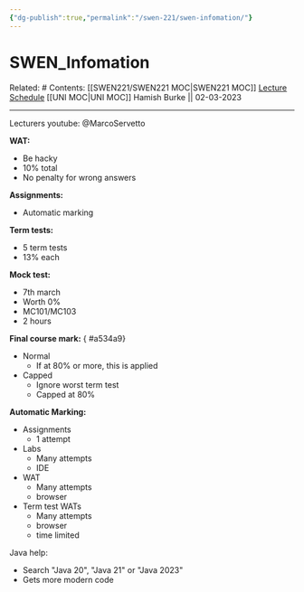```yaml
---
{"dg-publish":true,"permalink":"/swen-221/swen-infomation/"}
---
```



# SWEN_Infomation

Related: #
Contents: [[SWEN221/SWEN221 MOC\|SWEN221 MOC]]
[Lecture Schedule](https://ecs.wgtn.ac.nz/Courses/SWEN221_2023T1/LectureSchedule)
[[UNI MOC\|UNI MOC]]
Hamish Burke || 02-03-2023
***
Lecturers youtube:
@MarcoServetto

**WAT:**
- Be hacky 
- 10% total
- No penalty for wrong answers

**Assignments:**
- Automatic marking 

**Term tests:**
- 5 term tests
- 13% each

**Mock test:**
- 7th march
- Worth 0%
- MC101/MC103
- 2 hours

**Final course mark:**
{ #a534a9}

- Normal
	- If at 80% or more, this is applied
- Capped
	- Ignore worst term test
	- Capped at 80%


**Automatic Marking:**
- Assignments
	- 1 attempt
- Labs
	- Many attempts
	- IDE
- WAT
	- Many attempts
	- browser
- Term test WATs
	- Many attempts
	- browser
	- time limited

Java help:
- Search "Java 20", "Java 21" or "Java 2023"
- Gets more modern code
